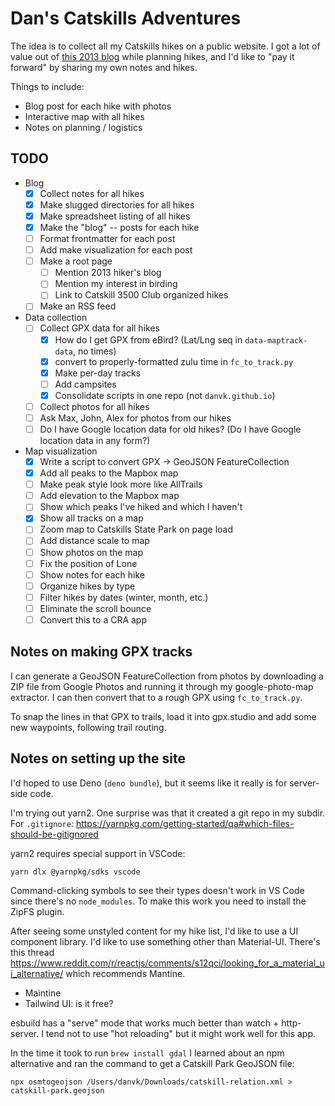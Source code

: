 # Dan's Catskills Adventures

The idea is to collect all my Catskills hikes on a public website. I got a lot of value out of [this 2013 blog][1] while planning hikes, and I'd like to "pay it forward" by sharing my own notes and hikes.

Things to include:

- Blog post for each hike with photos
- Interactive map with all hikes
- Notes on planning / logistics

## TODO

- Blog
  - [x] Collect notes for all hikes
  - [x] Make slugged directories for all hikes
  - [x] Make spreadsheet listing of all hikes
  - [x] Make the "blog" -- posts for each hike
  - [ ] Format frontmatter for each post
  - [ ] Add make visualization for each post
  - [ ] Make a root page
    - [ ] Mention 2013 hiker's blog
    - [ ] Mention my interest in birding
    - [ ] Link to Catskill 3500 Club organized hikes
  - [ ] Make an RSS feed

- Data collection
  - [ ] Collect GPX data for all hikes
    - [x] How do I get GPX from eBird? (Lat/Lng seq in `data-maptrack-data`, no times)
    - [x] convert to properly-formatted zulu time in `fc_to_track.py`
    - [x] Make per-day tracks
    - [ ] Add campsites
    - [x] Consolidate scripts in one repo (not `danvk.github.io`)
  - [ ] Collect photos for all hikes
  - [ ] Ask Max, John, Alex for photos from our hikes
  - [ ] Do I have Google location data for old hikes?
        (Do I have Google location data in any form?)

- Map visualization
  - [x] Write a script to convert GPX -> GeoJSON FeatureCollection
  - [x] Add all peaks to the Mapbox map
  - [ ] Make peak style look more like AllTrails
  - [ ] Add elevation to the Mapbox map
  - [ ] Show which peaks I've hiked and which I haven't
  - [x] Show all tracks on a map
  - [ ] Zoom map to Catskills State Park on page load
  - [ ] Add distance scale to map
  - [ ] Show photos on the map
  - [ ] Fix the position of Lone
  - [ ] Show notes for each hike
  - [ ] Organize hikes by type
  - [ ] Filter hikes by dates (winter, month, etc.)
  - [ ] Eliminate the scroll bounce
  - [ ] Convert this to a CRA app

## Notes on making GPX tracks

I can generate a GeoJSON FeatureCollection from photos by downloading a ZIP file from Google Photos and running it through my google-photo-map extractor. I can then convert that to a rough GPX using `fc_to_track.py`.

To snap the lines in that GPX to trails, load it into gpx.studio and add some new waypoints, following trail routing.

[1]: https://www.njnyhikes.com/p/map.html

## Notes on setting up the site

I'd hoped to use Deno (`deno bundle`), but it seems like it really is for server-side code.

I'm trying out yarn2. One surprise was that it created a git repo in my subdir. For `.gitignore`: https://yarnpkg.com/getting-started/qa#which-files-should-be-gitignored

yarn2 requires special support in VSCode:

    yarn dlx @yarnpkg/sdks vscode

Command-clicking symbols to see their types doesn't work in VS Code since there's no `node_modules`. To make this work you need to install the ZipFS plugin.

After seeing some unstyled content for my hike list, I'd like to use a UI component library. I'd like to use something other than Material-UI. There's this thread <https://www.reddit.com/r/reactjs/comments/s12qci/looking_for_a_material_ui_alternative/> which recommends Mantine.

- Maintine
- Tailwind UI: is it free?

esbuild has a "serve" mode that works much better than watch + http-server. I tend not to use "hot reloading" but it might work well for this app.

In the time it took to run `brew install gdal` I learned about an npm alternative and ran the command to get a Catskill Park GeoJSON file:

    npx osmtogeojson /Users/danvk/Downloads/catskill-relation.xml > catskill-park.geojson

